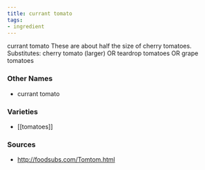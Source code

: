 ```yaml
---
title: currant tomato
tags:
- ingredient
---
```

currant tomato These are about half the size of cherry tomatoes. Substitutes: cherry tomato (larger) OR teardrop tomatoes OR grape tomatoes

### Other Names

* currant tomato

### Varieties

* [[tomatoes]]

### Sources
* http://foodsubs.com/Tomtom.html
